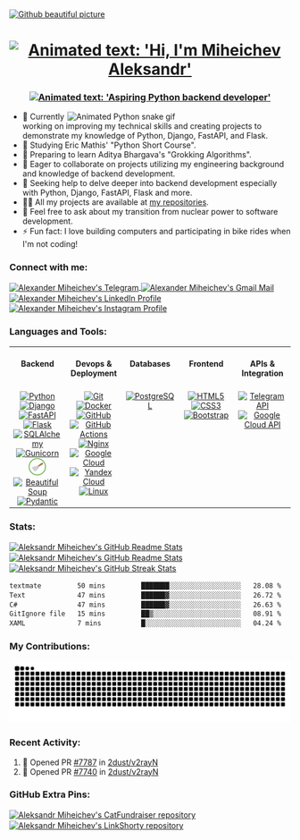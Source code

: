 <a href="https://github.com/lowlighter/metrics">
  <img align="center" src="https://user-images.githubusercontent.com/74038190/240304586-d48893bd-0757-481c-8d7e-ba3e163feae7.png" alt="Github beautiful picture" />
</a>

<h1 align="center">
    <a href="https://git.io/typing-svg">
      <img src="https://readme-typing-svg.demolab.com?font=Righteous&size=35&duration=4999&pause=1000&color=000000&center=true&vCenter=true&width=650&height=40&lines=Hi+%F0%9F%91%8B%2C+I'm+Miheichev+Aleksandr!"
           alt="Animated text: 'Hi, I'm Miheichev Aleksandr'" />
    </a>
</h1>

<h3 align="center">
    <a href="https://git.io/typing-svg">
      <img src="https://readme-typing-svg.demolab.com?font=Righteous&pause=1000&center=true&vCenter=true&width=650&height=40&lines=Aspiring+Python+backend+developer"
           alt="Animated text: 'Aspiring Python backend developer'" />
    </a>
</h3>

<img align="right" width="400" src="https://cdn.dribbble.com/users/926537/screenshots/4502924/python-2.gif" alt="Animated Python snake gif" >

- 🔭 Currently working on improving my technical skills and creating projects to demonstrate my knowledge of Python, Django, FastAPI, and Flask.
- 🌱 Studying Eric Mathis' "Python Short Course".
- 📖 Preparing to learn Aditya Bhargava's "Grokking Algorithms".
- 👯 Eager to collaborate on projects utilizing my engineering background and knowledge of backend development.
- 🤝 Seeking help to delve deeper into backend development especially with Python, Django, FastAPI, Flask and more.
- 👨‍💻 All my projects are available at [my repositories](https://github.com/aleksandr-miheichev?tab=repositories).
- 💬 Feel free to ask about my transition from nuclear power to software development.
- ⚡ Fun fact: I love building computers and participating in bike rides when I'm not coding!

<h3 align="left">Connect with me:</h3>

<p align="left">
  <a href="https://t.me/aleksandr_miheichev" target="_blank" rel="noopener noreferrer">
    <img align="center" height="32" width="32" src="https://cdn.simpleicons.org/telegram" alt="Alexander Miheichev's Telegram" />
  </a>
  <a href="mailto:aleksandr.miheichev.prof@gmail.com" target="_blank" rel="noopener noreferrer">
    <img align="center" height="32" width="32" src="https://cdn.simpleicons.org/gmail" alt="Alexander Miheichev's Gmail Mail" />
  </a>
  <a href="https://linkedin.com/in/aleksandr-miheichev" target="_blank" rel="noopener noreferrer">
    <img align="center" height="32" width="32" src="https://img.icons8.com/?size=100&id=xuvGCOXi8Wyg&format=png&color=000000" alt="Alexander Miheichev's LinkedIn Profile" />
  </a>
  <a href="https://instagram.com/aleksandr_miheichev" target="_blank" rel="noopener noreferrer">
    <img align="center" height="32" width="32" src="https://cdn.simpleicons.org/instagram" alt="Alexander Miheichev's Instagram Profile" />
  </a>
</p>

<h3 align="left">Languages and Tools:</h3>

<table>
  <tr>
    <td valign="top" width="20%">
        <h4 align="center">Backend</h4>
    </td>
    <td valign="top" width="20%">
        <h4 align="center">Devops & Deployment</h4>
    </td>
    <td valign="top" width="20%">
        <h4 align="center">Databases</h4>
    </td>
    <td valign="top" width="20%">
        <h4 align="center">Frontend</h4>
    </td>
    <td valign="top" width="20%">
        <h4 align="center">APIs & Integration</h4>
    </td>
  </tr>
  <tr>
    <td valign="top" width="20%">
        <div align="center">
            <a href="https://www.python.org/" target="_blank" rel="noopener noreferrer">
                <img height="32" width="32" src="https://cdn.simpleicons.org/python" alt="Python" />
            </a>
            <a href="https://www.djangoproject.com/" target="_blank" rel="noopener noreferrer">
                <img height="32" width="32" src="https://cdn.simpleicons.org/django" alt="Django" />
            </a>
            <a href="https://fastapi.tiangolo.com/" target="_blank" rel="noopener noreferrer">
                <img height="32" width="32" src="https://cdn.simpleicons.org/fastapi" alt="FastAPI" />
            </a>
            <a href="https://flask.palletsprojects.com/en/" target="_blank" rel="noopener noreferrer">
                <img height="32" width="32" src="https://cdn.simpleicons.org/flask" alt="Flask" />
            </a>
            <a href="https://www.sqlalchemy.org/" target="_blank" rel="noopener noreferrer">
                <img height="32" width="32" src="https://cdn.simpleicons.org/sqlalchemy" alt="SQLAlchemy" />
            </a>
            <a href="https://gunicorn.org/" target="_blank" rel="noopener noreferrer">
                <img height="32" width="32" src="https://cdn.simpleicons.org/gunicorn" alt="Gunicorn" />
            </a>
            <a href="https://scrapy.org/" target="_blank" rel="noopener noreferrer">
                <img height="32" width="32" src="./scrapylogo.png" alt="Scrapy" />
            </a>
            <a href="https://www.crummy.com/software/BeautifulSoup/" target="_blank" rel="noopener noreferrer">
                <img height="32" width="32" src="https://play-lh.googleusercontent.com/yMjUC6LBh7uOCK6wUcIEf5MHZQmSqDPXoInOQLZzw0DWQsPJuvkwSymX2zI4Ok7i_BY" alt="Beautiful Soup" />
            </a>
            <a href="https://docs.pydantic.dev/latest/" target="_blank" rel="noopener noreferrer">
                <img height="32" width="32" src="https://cdn.simpleicons.org/pydantic" alt="Pydantic" />
            </a>
        </div>
    </td>
    <td valign="top" width="20%">
        <div align="center">
            <a href="https://git-scm.com/" target="_blank" rel="noopener noreferrer">
                <img height="32" width="32" src="https://cdn.simpleicons.org/git" alt="Git" />
            </a>
            <a href="https://www.docker.com/" target="_blank" rel="noopener noreferrer">
                <img height="32" width="32" src="https://cdn.simpleicons.org/docker" alt="Docker" />
            </a>
            <a href="https://github.com/" target="_blank" rel="noopener noreferrer">
                <img height="32" width="32" src="https://cdn.simpleicons.org/github" alt="GitHub" />
            </a>
            <a href="https://docs.github.com/en/actions" target="_blank" rel="noopener noreferrer">
                <img height="32" width="32" src="https://cdn.simpleicons.org/githubactions" alt="GitHub Actions" />
            </a>
            <a href="https://nginx.org/en/" target="_blank" rel="noopener noreferrer">
                <img height="32" width="32" src="https://cdn.simpleicons.org/nginx" alt="Nginx" />
            </a>
            <a href="https://cloud.google.com/" target="_blank" rel="noopener noreferrer">
                <img height="32" width="32" src="https://cdn.simpleicons.org/googlecloud" alt="Google Cloud" />
            </a>
            <a href="https://cloud.yandex.ru/" target="_blank" rel="noopener noreferrer">
                <img height="32" width="32" src="https://cdn.simpleicons.org/yandexcloud" alt="Yandex Cloud" />
            </a>
            <a href="https://kernel.org/" target="_blank" rel="noopener noreferrer">
                <img height="32" width="32" src="https://cdn.simpleicons.org/linux" alt="Linux" />
            </a>
        </div>
    </td>
    <td valign="top" width="20%">
        <div align="center">
            <a href="https://www.postgresql.org/" target="_blank" rel="noopener noreferrer">
                <img height="32" width="32" src="https://cdn.simpleicons.org/postgresql" alt="PostgreSQL" />
            </a>
        </div>
    </td>
    <td valign="top" width="20%">
        <div align="center">
            <a href="https://html.spec.whatwg.org/multipage/" target="_blank" rel="noopener noreferrer">
                <img height="32" width="32" src="https://cdn.simpleicons.org/html5" alt="HTML5" />
            </a>
            <a href="https://www.w3.org/TR/css-2023/" target="_blank" rel="noopener noreferrer">
                <img height="32" width="32" src="https://cdn.simpleicons.org/css3" alt="CSS3" />
            </a>
            <a href="https://getbootstrap.com/" target="_blank" rel="noopener noreferrer">
                <img height="32" width="32" src="https://cdn.simpleicons.org/bootstrap" alt="Bootstrap" />
            </a>
        </div>
    </td>
    <td valign="top" width="20%">
        <div align="center">
            <a href="https://core.telegram.org/" target="_blank" rel="noopener noreferrer">
                <img height="32" width="32" src="https://cdn.simpleicons.org/telegram" alt="Telegram API" />
            </a>
            <a href="https://cloud.google.com/apis/docs/overview" target="_blank" rel="noopener noreferrer">
                <img height="32" width="32" src="https://cdn.simpleicons.org/googlecloud" alt="Google Cloud API" />
            </a>
        </div>
    </td>
  </tr>
</table>

<h3 align="left">Stats:</h3>

<a href="https://github.com/anuraghazra/github-readme-stats">
  <img height=200 align="center" src="https://github-readme-stats-aleksandr-miheichev.vercel.app/api?username=aleksandr-miheichev" alt="Aleksandr Miheichev's GitHub Readme Stats" />
</a>
<a href="https://github.com/anuraghazra/github-readme-stats">
  <img height=200 align="center" src="https://github-readme-stats-aleksandr-miheichev.vercel.app/api/top-langs?username=aleksandr-miheichev&layout=compact&langs_count=8&card_width=320" alt="Aleksandr Miheichev's GitHub Readme Stats" />
</a>

<a href="https://github.com/DenverCoder1/github-readme-streak-stats">
  <img height="200" align="center" src="https://github-readme-streak-stats-aleksandr-miheichev.vercel.app/?user=aleksandr-miheichev&card_width=370" alt="Aleksandr Miheichev's GitHub Streak Stats" />
</a>

<!--START_SECTION:waka-->

```txt
textmate         50 mins         ███████░░░░░░░░░░░░░░░░░░   28.08 %
Text             47 mins         ██████▓░░░░░░░░░░░░░░░░░░   26.72 %
C#               47 mins         ██████▓░░░░░░░░░░░░░░░░░░   26.63 %
GitIgnore file   15 mins         ██▒░░░░░░░░░░░░░░░░░░░░░░   08.91 %
XAML             7 mins          █░░░░░░░░░░░░░░░░░░░░░░░░   04.24 %
```

<!--END_SECTION:waka-->

<h3 align="left">My Contributions:</h3>

<!-- светлая и тёмная темы -->
<picture>
  <source media="(prefers-color-scheme: dark)"
          srcset="https://raw.githubusercontent.com/aleksandr-miheichev/aleksandr-miheichev/output/github-snake-dark.svg" />
  <img alt="snake" src="https://raw.githubusercontent.com/aleksandr-miheichev/aleksandr-miheichev/output/github-snake.svg" />
</picture>

<h3 align="left">Recent Activity:</h3>

<!--START_SECTION:activity-->
1. 💪 Opened PR [#7787](https://github.com/2dust/v2rayN/pull/7787) in [2dust/v2rayN](https://github.com/2dust/v2rayN)
2. 💪 Opened PR [#7740](https://github.com/2dust/v2rayN/pull/7740) in [2dust/v2rayN](https://github.com/2dust/v2rayN)
<!--END_SECTION:activity-->

<h3 align="left">GitHub Extra Pins:</h3>

<a href="https://github.com/aleksandr-miheichev/cat_fundraiser">
  <img height=200 width="400" align="center" src="https://github-readme-stats.vercel.app/api/pin/?username=aleksandr-miheichev&repo=cat_fundraiser" alt="Aleksandr Miheichev's CatFundraiser repository" />
</a>
<a href="https://github.com/aleksandr-miheichev/link_shorty">
  <img height=200 width="400" align="center" src="https://github-readme-stats.vercel.app/api/pin/?username=aleksandr-miheichev&repo=link_shorty" alt="Aleksandr Miheichev's LinkShorty repository" />
</a>
